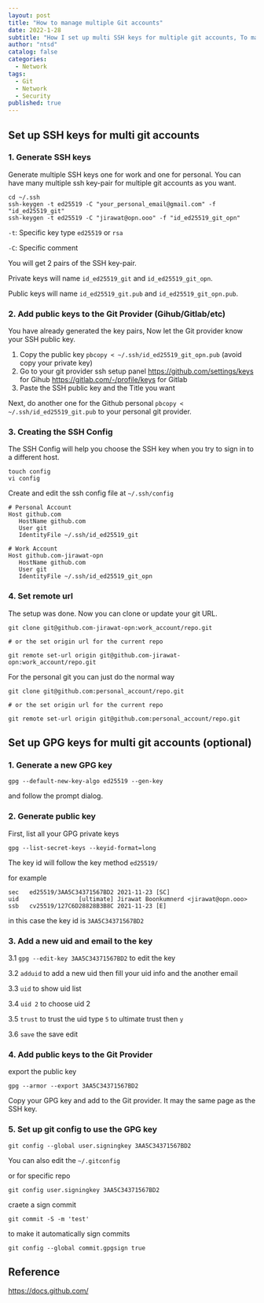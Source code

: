 ```yaml
---
layout: post
title: "How to manage multiple Git accounts"
date: 2022-1-28
subtitle: "How I set up multi SSH keys for multiple git accounts, To make Git can use the personal git and work git at the same time."
author: "ntsd"
catalog: false
categories:
  - Network
tags:
  - Git
  - Network
  - Security
published: true
---
```


## Set up SSH keys for multi git accounts

### 1. Generate SSH keys

Generate multiple SSH keys one for work and one for personal. You can have many multiple ssh key-pair for multiple git accounts as you want.

```shell
cd ~/.ssh
ssh-keygen -t ed25519 -C "your_personal_email@gmail.com" -f "id_ed25519_git"
ssh-keygen -t ed25519 -C "jirawat@opn.ooo" -f "id_ed25519_git_opn"
```

`-t`: Specific key type `ed25519` or `rsa`

`-C`: Specific comment

You will get 2 pairs of the SSH key-pair.

Private keys will name `id_ed25519_git` and `id_ed25519_git_opn`.

Public keys will name `id_ed25519_git.pub` and `id_ed25519_git_opn.pub`.

### 2. Add public keys to the Git Provider (Gihub/Gitlab/etc)

You have already generated the key pairs, Now let the Git provider know your SSH public key.

1. Copy the public key `pbcopy < ~/.ssh/id_ed25519_git_opn.pub` (avoid copy your private key)
2. Go to your git provider ssh setup panel
   <https://github.com/settings/keys> for Gihub
   <https://gitlab.com/-/profile/keys> for Gitlab
3. Paste the SSH public key and the Title you want

Next, do another one for the Github personal `pbcopy < ~/.ssh/id_ed25519_git.pub` to your personal git provider.

### 3. Creating the SSH Config

The SSH Config will help you choose the SSH key when you try to sign in to a different host.

```shell
touch config
vi config
```

Create and edit the ssh config file at `~/.ssh/config`

```text
# Personal Account
Host github.com
   HostName github.com
   User git
   IdentityFile ~/.ssh/id_ed25519_git

# Work Account
Host github.com-jirawat-opn
   HostName github.com
   User git
   IdentityFile ~/.ssh/id_ed25519_git_opn
```

### 4. Set remote url

The setup was done. Now you can clone or update your git URL.

```shell
git clone git@github.com-jirawat-opn:work_account/repo.git

# or the set origin url for the current repo

git remote set-url origin git@github.com-jirawat-opn:work_account/repo.git
```

For the personal git you can just do the normal way

```shell
git clone git@github.com:personal_account/repo.git

# or the set origin url for the current repo

git remote set-url origin git@github.com:personal_account/repo.git
```

## Set up GPG keys for multi git accounts (optional)

### 1. Generate a new GPG key

`gpg --default-new-key-algo ed25519 --gen-key`

and follow the prompt dialog.

### 2. Generate public key

First, list all your GPG private keys

`gpg --list-secret-keys --keyid-format=long`

The key id will follow the key method `ed25519/`

for example

```shell
sec   ed25519/3AA5C34371567BD2 2021-11-23 [SC]
uid                 [ultimate] Jirawat Boonkumnerd <jirawat@opn.ooo>
ssb   cv25519/127C6D28828B3B8C 2021-11-23 [E]
```

in this case the key id is `3AA5C34371567BD2`

### 3. Add a new uid and email to the key

3.1 `gpg --edit-key 3AA5C34371567BD2` to edit the key

3.2 `adduid` to add a new uid then fill your uid info and the another email

3.3 `uid` to show uid list

3.4 `uid 2` to choose uid 2

3.5 `trust` to trust the uid type `5` to ultimate trust then `y`

3.6 `save` the save edit

### 4. Add public keys to the Git Provider

export the public key

`gpg --armor --export 3AA5C34371567BD2`

Copy your GPG key and add to the Git provider. It may the same page as the SSH key.

### 5. Set up git config to use the GPG key

`git config --global user.signingkey 3AA5C34371567BD2`

You can also edit the `~/.gitconfig`

or for specific repo

`git config user.signingkey 3AA5C34371567BD2`

craete a sign commit

`git commit -S -m 'test'`

to make it automatically sign commits

`git config --global commit.gpgsign true`

## Reference

<https://docs.github.com/>
